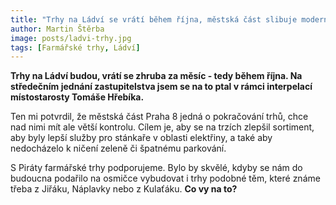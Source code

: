 ```yaml
---
title: "Trhy na Ládví se vrátí během října, městská část slibuje modernější sortiment"
author: Martin Štěrba
image: posts/ladvi-trhy.jpg
tags: [Farmářské trhy, Ládví]
---
```


**Trhy na Ládví budou, vrátí se zhruba za měsíc - tedy během října. Na středečním jednání zastupitelstva jsem se na to ptal v rámci interpelací místostarosty Tomáše Hřebíka.**

Ten mi potvrdil, že městská část Praha 8 jedná o pokračování trhů, chce nad nimi mít ale větší kontrolu. Cílem je, aby se na trzích zlepšil sortiment, aby byly lepší služby pro stánkaře v oblasti elektřiny, a také aby nedocházelo k ničení zeleně či špatnému parkování.

S Piráty farmářské trhy podporujeme. Bylo by skvělé, kdyby se nám do budoucna podařilo na osmičce vybudovat i trhy podobné těm, které známe třeba z Jiřáku, Náplavky nebo z Kulaťáku. **Co vy na to?**